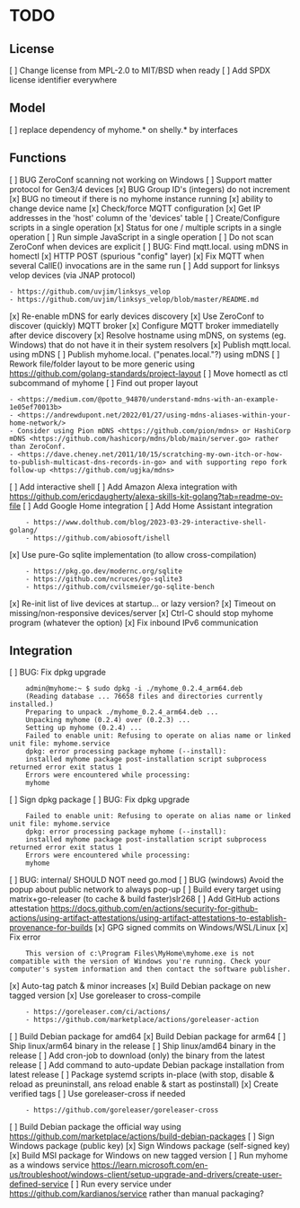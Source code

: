 TODO
====

License
-------

[ ] Change license from MPL-2.0 to MIT/BSD when ready
[ ] Add SPDX license identifier everywhere

Model
-----

[ ] replace dependency of myhome.* on shelly.* by interfaces

Functions
---------

[ ] BUG ZeroConf scanning not working on Windows
[ ] Support matter protocol for Gen3/4 devices
[x] BUG Group ID's (integers) do not increment
[x] BUG no timeout if there is no myhome instance running
[x] ability to change device name
[x] Check/force MQTT configuration
[x] Get IP addresses in the 'host' column of the 'devices' table
[ ] Create/Configure scripts in a single operation
[x] Status for one / multiple scripts in a single operation
[ ] Run simple JavaScript in a single operation
[ ] Do not scan ZeroConf when devices are explicit
[ ] BUG: Find mqtt.local. using mDNS in homectl
[x] HTTP POST (spurious "config" layer)
[x] Fix MQTT when several CallE() invocations are in the same run
[ ] Add support for linksys velop devices (via JNAP protocol) 

    - https://github.com/uvjim/linksys_velop
    - https://github.com/uvjim/linksys_velop/blob/master/README.md

[x] Re-enable mDNS for early devices discovery
[x] Use ZeroConf to discover (quickly) MQTT broker
[x] Configure MQTT broker immediatelly after device discovery
[x] Resolve hostname using mDNS, on systems (eg. Windows) that do not have it in their system resolvers
[x] Publish mqtt.local. using mDNS
[ ] Publish myhome.local. ("penates.local."?) using mDNS
[ ] Rework file/folder layout to be more generic using <https://github.com/golang-standards/project-layout>
[ ] Move homectl as ctl subcommand of myhome
[ ] Find out proper layout

    - <https://medium.com/@potto_94870/understand-mdns-with-an-example-1e05ef70013b>
    - <https://andrewdupont.net/2022/01/27/using-mdns-aliases-within-your-home-network/>
    - Consider using Pion mDNS <https://github.com/pion/mdns> or HashiCorp mDNS <https://github.com/hashicorp/mdns/blob/main/server.go> rather than ZeroConf.
    - <https://dave.cheney.net/2011/10/15/scratching-my-own-itch-or-how-to-publish-multicast-dns-records-in-go> and with supporting repo fork follow-up <https://github.com/ugjka/mdns>

[ ] Add interactive shell
[ ] Add Amazon Alexa integration with <https://github.com/ericdaugherty/alexa-skills-kit-golang?tab=readme-ov-file>
[ ] Add Google Home integration
[ ] Add Home Assistant integration

        - https://www.dolthub.com/blog/2023-03-29-interactive-shell-golang/
        - https://github.com/abiosoft/ishell

[x] Use pure-Go sqlite implementation (to allow cross-compilation)

        - https://pkg.go.dev/modernc.org/sqlite
        - https://github.com/ncruces/go-sqlite3
        - https://github.com/cvilsmeier/go-sqlite-bench

[x] Re-init list of live devices at startup... or lazy version?
[x] Timeout on missing/non-responsive devices/server
[x] Ctrl-C should stop myhome program (whatever the option)
[x] Fix inbound IPv6 communication

Integration
-----------

[ ] BUG: Fix dpkg upgrade

        admin@myhome:~ $ sudo dpkg -i ./myhome_0.2.4_arm64.deb
        (Reading database ... 76658 files and directories currently installed.)
        Preparing to unpack ./myhome_0.2.4_arm64.deb ...
        Unpacking myhome (0.2.4) over (0.2.3) ...
        Setting up myhome (0.2.4) ...
        Failed to enable unit: Refusing to operate on alias name or linked unit file: myhome.service
        dpkg: error processing package myhome (--install):
        installed myhome package post-installation script subprocess returned error exit status 1
        Errors were encountered while processing:
        myhome

[ ] Sign dpkg package
[ ] BUG: Fix dpkg upgrade

        Failed to enable unit: Refusing to operate on alias name or linked unit file: myhome.service
        dpkg: error processing package myhome (--install):
        installed myhome package post-installation script subprocess returned error exit status 1
        Errors were encountered while processing:
        myhome

[ ] BUG: internal/ SHOULD NOT need go.mod
[ ] BUG (windows) Avoid the popup about public network to always pop-up
[ ] Build every target using matrix+go-releaser (to cache & build faster)slr268
[ ] Add GitHub actions attestation <https://docs.github.com/en/actions/security-for-github-actions/using-artifact-attestations/using-artifact-attestations-to-establish-provenance-for-builds>
[x] GPG signed commits on Windows/WSL/Linux
[x] Fix error

        This version of c:\Program Files\MyHome\myhome.exe is not compatible with the version of Windows you're running. Check your computer's system information and then contact the software publisher.
        
[x] Auto-tag patch & minor increases
[x] Build Debian package on new tagged version
[x] Use goreleaser to cross-compile

        - https://goreleaser.com/ci/actions/
        - https://github.com/marketplace/actions/goreleaser-action

[ ] Build Debian package for amd64
[x] Build Debian package for arm64
[ ] Ship linux/arm64 binary in the release
[ ] Ship linux/amd64 binary in the release
[ ] Add cron-job to download (only) the binary from the latest release
[ ] Add command to auto-update Debian package installation from latest release
[ ] Package systemd scripts in-place (with stop, disable & reload as preuninstall, ans reload enable & start as postinstall)
[x] Create verified tags
[ ] Use goreleaser-cross if needed

        - https://github.com/goreleaser/goreleaser-cross

[ ] Build Debian package the official way using <https://github.com/marketplace/actions/build-debian-packages>
[ ] Sign Windows package (public key)
[x] Sign Windows package (self-signed key)
[x] Build MSI package for Windows on new tagged version
[ ] Run myhome as a windows service <https://learn.microsoft.com/en-us/troubleshoot/windows-client/setup-upgrade-and-drivers/create-user-defined-service>
[ ] Run every service under <https://github.com/kardianos/service> rather than manual packaging?
